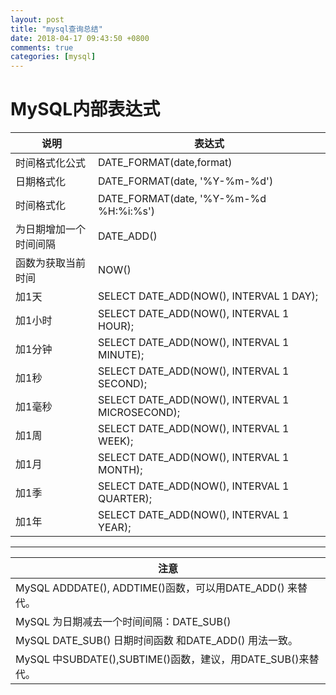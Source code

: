 ```yaml
---
layout: post
title: "mysql查询总结"
date: 2018-04-17 09:43:50 +0800
comments: true
categories: [mysql]
---
```



MySQL内部表达式
=======================================

| 说明                          | 表达式                                            |
| ----------------------------- | ------------------------------------------------- |
| 时间格式化公式                | DATE_FORMAT(date,format)                          |
| 日期格式化                    | DATE_FORMAT(date, '%Y-%m-%d')                     |
| 时间格式化                    | DATE_FORMAT(date, '%Y-%m-%d %H:%i:%s')            |
| 为日期增加一个时间间隔        | DATE_ADD()                                        |
| 函数为获取当前时间            | NOW()                                             |
| 加1天                         | SELECT DATE_ADD(NOW(), INTERVAL 1 DAY);           |
| 加1小时                       | SELECT DATE_ADD(NOW(), INTERVAL 1 HOUR);          |
| 加1分钟                       | SELECT DATE_ADD(NOW(), INTERVAL 1 MINUTE);        |
| 加1秒                         | SELECT DATE_ADD(NOW(), INTERVAL 1 SECOND);        |
| 加1毫秒                       | SELECT DATE_ADD(NOW(), INTERVAL 1 MICROSECOND);   |
| 加1周                         | SELECT DATE_ADD(NOW(), INTERVAL 1 WEEK);          |
| 加1月                         | SELECT DATE_ADD(NOW(), INTERVAL 1 MONTH);         |
| 加1季                         | SELECT DATE_ADD(NOW(), INTERVAL 1 QUARTER);       |
| 加1年                         | SELECT DATE_ADD(NOW(), INTERVAL 1 YEAR);          |

***

| 注意                                                        |
| ----------------------------------------------------------- |
|MySQL ADDDATE(), ADDTIME()函数，可以用DATE_ADD() 来替代。    |
|MySQL 为日期减去一个时间间隔：DATE_SUB()                     |
|MySQL DATE_SUB() 日期时间函数 和DATE_ADD() 用法一致。        |
|MySQL 中SUBDATE(),SUBTIME()函数，建议，用DATE_SUB()来替代。  |
